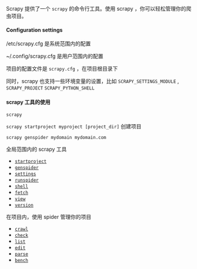 Scrapy 提供了一个 `scrapy` 的命令行工具。使用 scrapy ，你可以轻松管理你的爬虫项目。



#### Configuration settings

/etc/scrapy.cfg 是系统范围内的配置

~/.config/scrapy.cfg 是用户范围内的配置

项目的配置文件是 `scrapy.cfg` ，在项目根目录下

同时，scrapy 也支持一些环境变量的设置，比如 `SCRAPY_SETTINGS_MODULE` , `SCRAPY_PROJECT` `SCRAPY_PYTHON_SHELL` 



#### scrapy 工具的使用

`scrapy`

`scrapy startproject myproject [project_dir]` 创建项目

`scrapy genspider mydomain mydomain.com` 

全局范围内的 scrapy 工具

- [`startproject`](https://doc.scrapy.org/en/latest/topics/commands.html#std:command-startproject)
- [`genspider`](https://doc.scrapy.org/en/latest/topics/commands.html#std:command-genspider)
- [`settings`](https://doc.scrapy.org/en/latest/topics/commands.html#std:command-settings)
- [`runspider`](https://doc.scrapy.org/en/latest/topics/commands.html#std:command-runspider)
- [`shell`](https://doc.scrapy.org/en/latest/topics/commands.html#std:command-shell)
- [`fetch`](https://doc.scrapy.org/en/latest/topics/commands.html#std:command-fetch)
- [`view`](https://doc.scrapy.org/en/latest/topics/commands.html#std:command-view)
- [`version`](https://doc.scrapy.org/en/latest/topics/commands.html#std:command-version)

在项目内，使用 spider 管理你的项目

- [`crawl`](https://doc.scrapy.org/en/latest/topics/commands.html#std:command-crawl)
- [`check`](https://doc.scrapy.org/en/latest/topics/commands.html#std:command-check)
- [`list`](https://doc.scrapy.org/en/latest/topics/commands.html#std:command-list)
- [`edit`](https://doc.scrapy.org/en/latest/topics/commands.html#std:command-edit)
- [`parse`](https://doc.scrapy.org/en/latest/topics/commands.html#std:command-parse)
- [`bench`](https://doc.scrapy.org/en/latest/topics/commands.html#std:command-bench)

